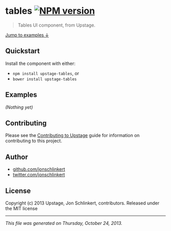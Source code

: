 # tables [![NPM version](https://badge.fury.io/js/tables.png)](http://badge.fury.io/js/tables)

> Tables UI component, from Upstage.

[Jump to examples ↓](./EXAMPLES.md)

## Quickstart
Install the component with either:

* `npm install upstage-tables`, or
* `bower install upstage-tables`

## Examples

_(Nothing yet)_

## Contributing
Please see the [Contributing to Upstage](https://github.com/upstage/upstage/blob/master/CONTRIBUTING.md) guide for information on contributing to this project.

## Author

+ [github.com/jonschlinkert](https://github.com/jonschlinkert)
+ [twitter.com/jonschlinkert](http://twitter.com/jonschlinkert)

## License
Copyright (c) 2013 Upstage, Jon Schlinkert, contributors.
Released under the MIT license

***

_This file was generated on Thursday, October 24, 2013._


